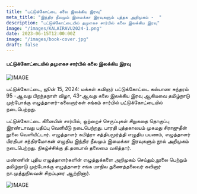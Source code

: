 ```yaml
---
title: "பட்டுக்கோட்டை கலை இலக்கிய இரவு"
meta_title: "இந்திர நீலமும் இமைக்கா இரவுகளும் புத்தக அறிமுகம் -  "
description: "பட்டுக்கோட்டையில் தமுஎகச சார்பில் கலை இலக்கிய இரவு"
image: "/images/KALAIRAVU2024-1.png"
date: 2023-06-15T12:00:00Z
image: "/images/book-cover.jpg"
draft: false
---
```

#### பட்டுக்கோட்டையில் தமுஎகச சார்பில் கலை இலக்கிய இரவு
![IMAGE](/images/gallery/FB_IMG_1755542612868.jpg)

பட்டுக்கோட்டை, ஜூன் 15, 2024: மக்கள் கவிஞர் பட்டுக்கோட்டை கல்யாண சுந்தரம் 95 -ஆவது பிறந்தநாள் விழா, 43-ஆவது கலை இலக்கிய இரவு ஆகியவை தமிழ்நாடு முற்போக்கு எழுத்தாளர்-கலைஞர்கள் சங்கம் சார்பில் பட்டுக்கோட்டையில் நடைபெற்றது.

பட்டுக்கோட்டை கிளையின் சார்பில், ஒற்றைச் செருப்புகள் சிறுகதை தொகுப்பு இரண்டாவது பதிப்பு வெளியீடு நடைபெற்றது. பாரதி புத்தகாலயம் முகமது சிராஜுதீன் நூலை வெளியிட்டார். எழுத்தாளர் சுமித்ரா சத்தியமூர்த்தி எழுதிய பயணம், எழுத்தாளர் பிரதிபா சந்திரமோகன் எழுதிய இந்திர நீலமும் இமைக்கா இரவுகளும் நூல் அறிமுகம் நடைபெற்றது. நிகழ்ச்சிக்கு தி.தனபால் தலைமை வகித்தார். 

மண்ணின் புதிய எழுத்தாளர்களின் எழுத்துக்களை அறிமுகம் செய்தும்,நூலை பெற்றும் தமிழ்நாடு முற்போக்கு எழுத்தாளர் சங்க மாநில துணைத்தலைவர் கவிஞர் நா.முத்துநிலவன் சிறப்புரை ஆற்றினார்.

![IMAGE](/images/KALAIRAVU2024-1.png)